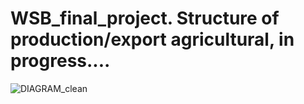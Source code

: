# WSB_final_project. Structure of production/export agricultural,     in progress....
![DIAGRAM_clean](https://user-images.githubusercontent.com/92331227/168657300-631bb082-4e96-41ac-8167-6af8ab03b08e.png)
